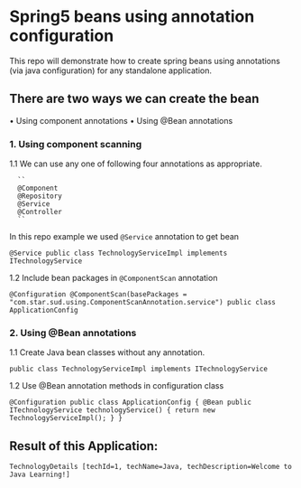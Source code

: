 # Spring5 beans using annotation configuration

This repo will demonstrate how to create spring beans using annotations (via java configuration) for any standalone application. 

## There are two ways we can create the bean
•	Using component annotations
•	Using @Bean annotations

### 1.	Using component scanning

1.1 We can use any one of following four annotations as appropriate.

      ``
      @Component
      @Repository
      @Service
      @Controller
      ``

In this repo example we used `@Service` annotation to get bean

``
@Service
public class TechnologyServiceImpl implements ITechnologyService
``


1.2	Include bean packages in `@ComponentScan` annotation

``
@Configuration
@ComponentScan(basePackages = "com.star.sud.using.ComponentScanAnnotation.service")
public class ApplicationConfig
``


### 2.	Using @Bean annotations
1.1	Create Java bean classes without any annotation.

``
public class TechnologyServiceImpl implements ITechnologyService 
``


1.2	Use @Bean annotation methods in configuration class

``
@Configuration
public class ApplicationConfig {
@Bean
public ITechnologyService technologyService() {
	return new TechnologyServiceImpl();
   }
 }
``


## Result of this Application:
``
TechnologyDetails [techId=1, techName=Java, techDescription=Welcome to Java Learning!]
``
